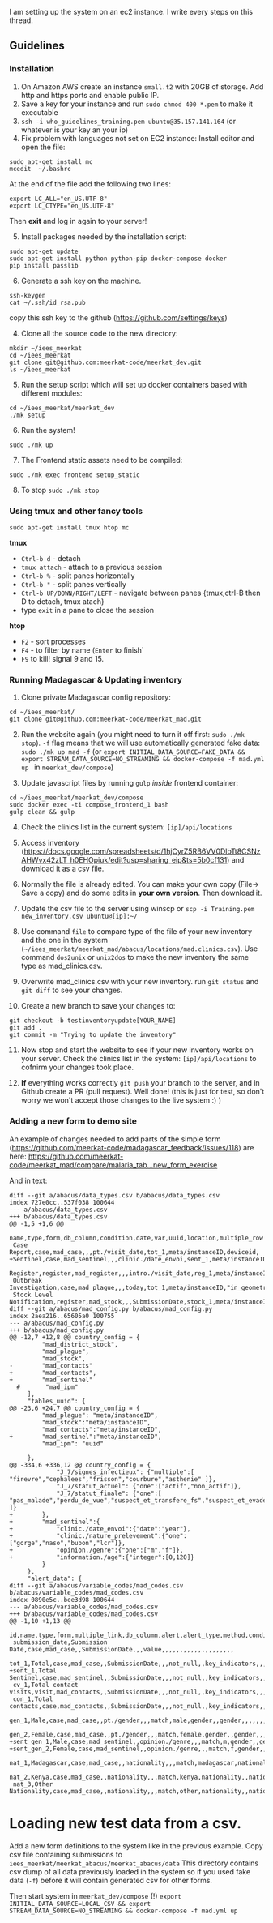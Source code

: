 I am setting up the system on an ec2 instance. I write every steps on this thread.

## Guidelines
### Installation

1. On Amazon AWS create an instance `small.t2` with 20GB of storage. Add http and https ports and enable public IP.
2. Save a key for your instance and run `sudo chmod 400 *.pem` to make it executable
3. `ssh -i who_guidelines_training.pem ubuntu@35.157.141.164` (or whatever is your key an your ip)
4. Fix problem with languages not set on EC2 instance:
Install editor and open the file: 
```
sudo apt-get install mc
mcedit  ~/.bashrc
```
At the end of the file add the following two lines:
```
export LC_ALL="en_US.UTF-8"
export LC_CTYPE="en_US.UTF-8"
```
Then **exit** and log in again to your server!

5. Install packages needed by the installation script:
```
sudo apt-get update
sudo apt-get install python python-pip docker-compose docker
pip install passlib
```
6. Generate a ssh key on the machine. 
```
ssh-keygen
cat ~/.ssh/id_rsa.pub
```
copy this ssh key to the github (https://github.com/settings/keys)

4. Clone all the source code to the new directory:
```
mkdir ~/iees_meerkat
cd ~/iees_meerkat
git clone git@github.com:meerkat-code/meerkat_dev.git
ls ~/iees_meerkat
```
5. Run the setup script which will set up docker containers based with different modules:
```
cd ~/iees_meerkat/meerkat_dev
./mk setup
```

6. Run the system!
```
sudo ./mk up
```
7. The Frontend static assets need to be compiled:
```
sudo ./mk exec frontend setup_static
```
8. To stop `sudo ./mk stop`


### Using tmux and other fancy tools
```
sudo apt-get install tmux htop mc
```
**tmux**
- `Ctrl-b d` - detach
- `tmux attach` - attach to a previous session
- `Ctrl-b %` - split panes horizontally
- `Ctrl-b "` - split panes vertically
- `Ctrl-b UP/DOWN/RIGHT/LEFT` - navigate between panes
{tmux,ctrl-B then D to detach, tmux atach}
- type `exit` in a pane to close the session

**htop**
- `F2` - sort processes
- `F4` - to filter by name (`Enter` to finish`
- `F9` to kill! signal 9 and 15.


### Running Madagascar & Updating inventory
1. Clone private Madagascar config repository:
```
cd ~/iees_meerkat/
git clone git@github.com:meerkat-code/meerkat_mad.git
```
2. Run the website again (you might need to turn it off first: `sudo ./mk stop`). `-f` flag means that we will use automatically generated fake data:
`sudo ./mk up mad -f`
(or `export INITIAL_DATA_SOURCE=FAKE_DATA && export STREAM_DATA_SOURCE=NO_STREAMING && docker-compose -f mad.yml up ` in `meerkat_dev/compose`)

3. Update javascript files by running `gulp` *inside* frontend container:
```
cd ~/iees_meerkat/meerkat_dev/compose
sudo docker exec -ti compose_frontend_1 bash
gulp clean && gulp
```

4. Check the clinics list in the current system: `[ip]/api/locations`
5. Access inventory (https://docs.google.com/spreadsheets/d/1hjCyrZ5RB6VV0DlbTt8CSNzAHWvx42zLT_h0EHOpiuk/edit?usp=sharing_eip&ts=5b0cf131) and download it as a csv file.

6. Normally the file is already edited. You can make your own copy (File-> Save a copy) and do some edits in **your own version**. Then download it.

7. Update the csv file to the server using winscp or `scp -i Training.pem new_inventory.csv ubuntu@[ip]:~/`

8. Use command `file` to compare type of the file of your new inventory and the one in the system (`~/iees_meerkat/meerkat_mad/abacus/locations/mad.clinics.csv`). Use command `dos2unix` or `unix2dos` to make the new inventory the same type as mad_clinics.csv.

9. Overwrite mad_clinics.csv with your new inventory. run `git status` and `git diff` to see your changes.

10. Create a new branch to save your changes to:
```
git checkout -b testinventoryupdate[YOUR_NAME]
git add .
git commit -m "Trying to update the inventory"
```
11. Now stop and start the website to see if your new inventory works on your server. Check the clinics list in the system: `[ip]/api/locations` to cofnirm your changes took place.

12. **If** everything works correctly `git push` your branch to the server, and in Github create a PR (pull request). Well done! (this is just for test, so don't worry we won't accept those changes to the live system :) )

### Adding a new form to demo site

An example of changes needed to add parts of the simple form (https://github.com/meerkat-code/madagascar_feedback/issues/118) are here:
https://github.com/meerkat-code/meerkat_mad/compare/malaria_tab...new_form_exercise

And in text:
```
diff --git a/abacus/data_types.csv b/abacus/data_types.csv
index 727e0cc..537f038 100644
--- a/abacus/data_types.csv
+++ b/abacus/data_types.csv
@@ -1,5 +1,6 @@
 name,type,form,db_column,condition,date,var,uuid,location,multiple_row
 Case Report,case,mad_case,,,pt./visit_date,tot_1,meta/instanceID,deviceid,
+Sentinel,case,mad_sentinel,,,clinic./date_envoi,sent_1,meta/instanceID,deviceid,
 Register,register,mad_register,,,intro./visit_date,reg_1,meta/instanceID,deviceid,
 Outbreak Investigation,case,mad_plague,,,today,tot_1,meta/instanceID,"in_geometry$gps/Longitude,gps/Latitude","pt$./age$,pt$./gender$,pt$./occupation$,cd$./status$,plague_rdt$,plague_type$"
 Stock Level Notification,register,mad_stock,,,SubmissionDate,stock_1,meta/instanceID,deviceid,
diff --git a/abacus/mad_config.py b/abacus/mad_config.py
index 2aea216..65605a0 100755
--- a/abacus/mad_config.py
+++ b/abacus/mad_config.py
@@ -12,7 +12,8 @@ country_config = {
         "mad_district_stock",
         "mad_plague",
         "mad_stock",
-        "mad_contacts"
+        "mad_contacts",
+        "mad_sentinel"
  #       "mad_ipm"
     ],
     "tables_uuid": {
@@ -23,6 +24,7 @@ country_config = {
         "mad_plague": "meta/instanceID",
         "mad_stock":"meta/instanceID",
         "mad_contacts":"meta/instanceID",
+        "mad_sentinel":"meta/instanceID",
         "mad_ipm": "uuid"
 
     },
@@ -334,6 +336,12 @@ country_config = {
             "J_7/signes_infectieux": {"multiple":[ "firevre","cephalees","frisson","courbure","asthenie" ]},
             "J_7/statut_actuel": {"one":["actif","non_actif"]},
             "J_7/statut_finale": {"one":[ "pas_malade","perdu_de_vue","suspect_et_transfere_fs","suspect_et_evade","decede","redevenu_contact" ]}
+        },
+        "mad_sentinel":{
+            "clinic./date_envoi":{"date":"year"},
+            "clinic./nature_prelevement":{"one":["gorge","naso","bubon","lcr"]},
+            "opinion./genre":{"one":["m","f"]},
+            "information./age":{"integer":[0,120]}
         }
     },
     "alert_data": {
diff --git a/abacus/variable_codes/mad_codes.csv b/abacus/variable_codes/mad_codes.csv
index 0890e5c..bee3d98 100644
--- a/abacus/variable_codes/mad_codes.csv
+++ b/abacus/variable_codes/mad_codes.csv
@@ -1,10 +1,13 @@
 id,name,type,form,multiple_link,db_column,alert,alert_type,method,condition,category,calculation,calculation_group,calculation_priority,disregard,classification_casedef,source,source_link,alert_desc,case_def,case_def::french,risk_factors,risk_factors::french,symptoms,symptoms::french,labs_diagnostics,labs_diagnostics::french,questions::french,
 submission_date,Submission Date,case,mad_case,,SubmissionDate,,,value,,,,,,,,,,,,,,,,,,,,
 tot_1,Total,case,mad_case,,SubmissionDate,,,not_null,,key_indicators,,,,,,,,,,,,,,,,,,
+sent_1,Total Sentinel,case,mad_sentinel,,SubmissionDate,,,not_null,,key_indicators,,,,,,,,,,,,,,,,,,
 cv_1,Total contact visits,visit,mad_contacts,,SubmissionDate,,,not_null,,key_indicators,,,,,,,,,,,,,,,,,,
 con_1,Total contacts,case,mad_contacts,,SubmissionDate,,,not_null,,key_indicators,,,,,,,,,,,,,,,,,,
 gen_1,Male,case,mad_case,,pt./gender,,,match,male,gender,,gender,,,,,,,,,,,,,,,,
 gen_2,Female,case,mad_case,,pt./gender,,,match,female,gender,,gender,,,,,,,,,,,,,,,,
+sent_gen_1,Male,case,mad_sentinel,,opinion./genre,,,match,m,gender,,gender,,,,,,,,,,,,,,,,
+sent_gen_2,Female,case,mad_sentinel,,opinion./genre,,,match,f,gender,,gender,,,,,,,,,,,,,,,,
 nat_1,Madagascar,case,mad_case,,nationality,,,match,madagascar,nationality,,nationality,,,,,,,,,,,,,,,,
 nat_2,Kenya,case,mad_case,,nationality,,,match,kenya,nationality,,nationality,,,,,,,,,,,,,,,,
 nat_3,Other Nationality,case,mad_case,,nationality,,,match,other,nationality,,nationality,,,,,,,,,,,,,,,,
```

# Loading new test data from a csv.
Add a new form definitions to the system like in the previous example.
Copy csv file containing submissions to 
`iees_meerkat/meerkat_abacus/meerkat_abacus/data`
This directory contains csv dump of all data previously loaded in the system so if you used fake data (`-f`) before it will contain generated csv for other forms.

Then start system in `meerkat_dev/compose` (!)
`export INITIAL_DATA_SOURCE=LOCAL_CSV && export STREAM_DATA_SOURCE=NO_STREAMING && docker-compose -f mad.yml up`



